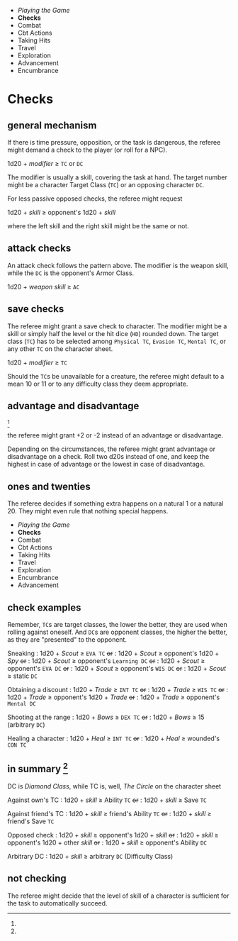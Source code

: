 
<!-- .margin.compass -->
* _Playing the Game_
* **Checks**
* Combat
* Cbt Actions
* Taking Hits
* Travel
* Exploration
* Advancement
* Encumbrance


# Checks

## general mechanism

If there is time pressure, opposition, or the task is dangerous, the referee might demand a check to the player (or roll for a NPC).

<!-- .comparison -->
1d20 + _modifier_ ≥ `TC` or `DC`

The modifier is usually a skill, covering the task at hand. The target number might be a character Target Class (`TC`) or an opposing character `DC`.

For less passive opposed checks, the referee might request

<!-- .comparison -->
1d20 + _skill_ ≥ opponent's 1d20 + _skill_

where the left skill and the right skill might be the same or not.


## attack checks

An attack check follows the pattern above. The modifier is the weapon skill, while the `DC` is the opponent's Armor Class.

<!-- .comparison -->
1d20 + _weapon skill_ ≥ `AC`


## save checks

The referee might grant a save check to character. The modifier might be a skill or simply half the level or the hit dice (`HD`) rounded down. The target class (`TC`) has to be selected among `Physical TC`, `Evasion TC`, `Mental TC`, or any other `TC` on the character sheet.

<!-- .comparison -->
1d20 + _modifier_ ≥ `TC`

Should the `TC`s be unavailable for a creature, the referee might default to a mean 10 or 11 or to any difficulty class they deem appropriate.


## advantage and disadvantage

[^1]

[^1]:
  the referee might grant +2 or -2 instead of an advantage or disadvantage.

Depending on the circumstances, the referee might grant advantage or disadvantage on a check. Roll two d20s instead of one, and keep the highest in case of advantage or the lowest in case of disadvantage.


## ones and twenties

The referee decides if something extra happens on a natural 1 or a natural 20. They might even rule that nothing special happens.


<!-- PAGE BREAK checks -->


<!-- .margin.compass -->
* _Playing the Game_
* **Checks**
* Combat
* Cbt Actions
* Taking Hits
* Travel
* Exploration
* Encumbrance
* Advancement


## check examples

Remember, `TC`s are target classes, the lower the better, they are used when rolling against oneself. And `DC`s are opponent classes, the higher the better, as they are "presented" to the opponent.

Sneaking
: 1d20 + _Scout_ ≥ `EVA TC` ~~or~~
: 1d20 + _Scout_ ≥ opponent's 1d20 + _Spy_ ~~or~~
: 1d20 + _Scout_ ≥ opponent's `Learning DC` ~~or~~
: 1d20 + _Scout_ ≥ opponent's `EVA DC` ~~or~~
: 1d20 + _Scout_ ≥ opponent's `WIS DC` ~~or~~
: 1d20 + _Scout_ ≥ static `DC`

Obtaining a discount
: 1d20 + _Trade_ ≥ `INT TC` ~~or~~
: 1d20 + _Trade_ ≥ `WIS TC` ~~or~~
: 1d20 + _Trade_ ≥ opponent's 1d20 + _Trade_ ~~or~~
: 1d20 + _Trade_ ≥ opponent's `Mental DC`

Shooting at the range
: 1d20 + _Bows_ ≥ `DEX TC` ~~or~~
: 1d20 + _Bows_ ≥ 15 (arbitrary `DC`)

Healing a character
: 1d20 + _Heal_ ≥ `INT TC` ~~or~~
: 1d20 + _Heal_ ≥ wounded's `CON TC`


## in summary [^1]

[^1]:
  DC is _Diamond Class_, while TC is, well, _The Circle_ on the character sheet

Against own's TC
: 1d20 + _skill_ ≥ Ability `TC` ~~or~~
: 1d20 + _skill_ ≥ Save `TC`

Against friend's TC
: 1d20 + _skill_ ≥ friend's Ability `TC` ~~or~~
: 1d20 + _skill_ ≥ friend's Save `TC`

Opposed check
: 1d20 + _skill_ ≥ opponent's 1d20 + _skill_ ~~or~~
: 1d20 + _skill_ ≥ opponent's 1d20 + other _skill_ ~~or~~
: 1d20 + _skill_ ≥ opponent's Ability `DC`

Arbitrary DC
: 1d20 + _skill_ ≥ arbitrary `DC` (Difficulty Class)


## not checking

The referee might decide that the level of skill of a character is sufficient for the task to automatically succeed.

